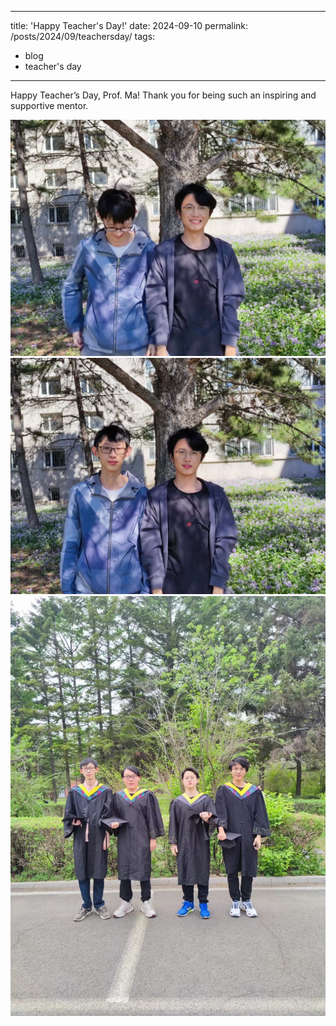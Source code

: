 
---
title: 'Happy Teacher's Day!'
date: 2024-09-10
permalink: /posts/2024/09/teachersday/
tags:
  - blog
  - teacher's day
---

Happy Teacher’s Day, Prof. Ma! Thank you for being such an inspiring and supportive mentor.

![dogbro1](https://github.com/Jeffery22-Sjtu/jeffery22.github.io/blob/master/images/dogbro1.jpg?raw=true)
![dogbro3](https://github.com/Jeffery22-Sjtu/jeffery22.github.io/blob/master/images/dogbro3.jpg?raw=true)
![dogbro2](https://github.com/Jeffery22-Sjtu/jeffery22.github.io/blob/master/images/dogbro2.jpg?raw=true)
